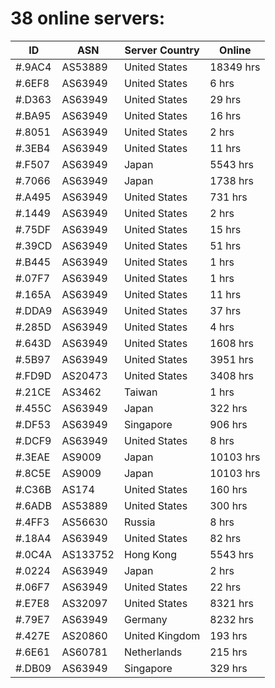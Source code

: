 # 38 online servers:

| ID | ASN | Server Country | Online |
| ------ | ------ | ------ | ------ |
| #.9AC4 | AS53889 | United States | 18349 hrs |
| #.6EF8 | AS63949 | United States | 6 hrs |
| #.D363 | AS63949 | United States | 29 hrs |
| #.BA95 | AS63949 | United States | 16 hrs |
| #.8051 | AS63949 | United States | 2 hrs |
| #.3EB4 | AS63949 | United States | 11 hrs |
| #.F507 | AS63949 | Japan | 5543 hrs |
| #.7066 | AS63949 | Japan | 1738 hrs |
| #.A495 | AS63949 | United States | 731 hrs |
| #.1449 | AS63949 | United States | 2 hrs |
| #.75DF | AS63949 | United States | 15 hrs |
| #.39CD | AS63949 | United States | 51 hrs |
| #.B445 | AS63949 | United States | 1 hrs |
| #.07F7 | AS63949 | United States | 1 hrs |
| #.165A | AS63949 | United States | 11 hrs |
| #.DDA9 | AS63949 | United States | 37 hrs |
| #.285D | AS63949 | United States | 4 hrs |
| #.643D | AS63949 | United States | 1608 hrs |
| #.5B97 | AS63949 | United States | 3951 hrs |
| #.FD9D | AS20473 | United States | 3408 hrs |
| #.21CE | AS3462 | Taiwan | 1 hrs |
| #.455C | AS63949 | Japan | 322 hrs |
| #.DF53 | AS63949 | Singapore | 906 hrs |
| #.DCF9 | AS63949 | United States | 8 hrs |
| #.3EAE | AS9009 | Japan | 10103 hrs |
| #.8C5E | AS9009 | Japan | 10103 hrs |
| #.C36B | AS174 | United States | 160 hrs |
| #.6ADB | AS53889 | United States | 300 hrs |
| #.4FF3 | AS56630 | Russia | 8 hrs |
| #.18A4 | AS63949 | United States | 82 hrs |
| #.0C4A | AS133752 | Hong Kong | 5543 hrs |
| #.0224 | AS63949 | Japan | 2 hrs |
| #.06F7 | AS63949 | United States | 22 hrs |
| #.E7E8 | AS32097 | United States | 8321 hrs |
| #.79E7 | AS63949 | Germany | 8232 hrs |
| #.427E | AS20860 | United Kingdom | 193 hrs |
| #.6E61 | AS60781 | Netherlands | 215 hrs |
| #.DB09 | AS63949 | Singapore | 329 hrs |


